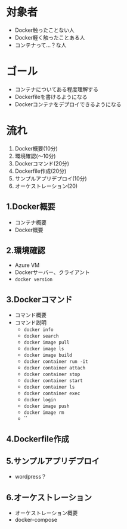 # 対象者

- Docker触ったことない人
- Docker軽く触ったことある人
- コンテナって…？な人

# ゴール

- コンテナについてある程度理解する
- Dockerfileを書けるようになる
- Dockerコンテナをデプロイできるようになる

# 流れ

1. Docker概要(10分)
1. 環境確認(～10分)
1. Dockerコマンド(20分)
1. Dockerfile作成(20分)
1. サンプルアプリデプロイ(10分)
1. オーケストレーション(20)

## 1.Docker概要

- コンテナ概要
- Docker概要

## 2.環境確認

- Azure VM
- Dockerサーバー、クライアント
- `docker version`

## 3.Dockerコマンド

- コマンド概要
- コマンド説明
  - `docker info`
  - `docker search`
  - `docker image pull`
  - `docker image ls`
  - `docker image build`
  - `docker container run -it`
  - `docker container attach`
  - `docker container stop`
  - `docker container start`
  - `docker container ls`
  - `docker container exec`
  - `docker login`
  - `docker image push`
  - `docker image rm`
  - ``

## 4.Dockerfile作成

## 5.サンプルアプリデプロイ

- wordpress？

## 6.オーケストレーション

- オーケストレーション概要
- docker-compose